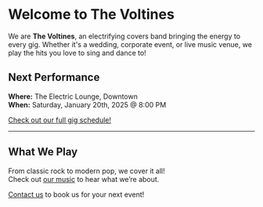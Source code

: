 # Welcome to The Voltines

We are **The Voltines**, an electrifying covers band bringing the energy to every gig. Whether it's a wedding, corporate event, or live music venue, we play the hits you love to sing and dance to!

## Next Performance
**Where:** The Electric Lounge, Downtown  
**When:** Saturday, January 20th, 2025 @ 8:00 PM

[Check out our full gig schedule!](gigs.html)

---

## What We Play
From classic rock to modern pop, we cover it all!  
Check out [our music](music.html) to hear what we’re about.

[Contact us](contact.html) to book us for your next event!
